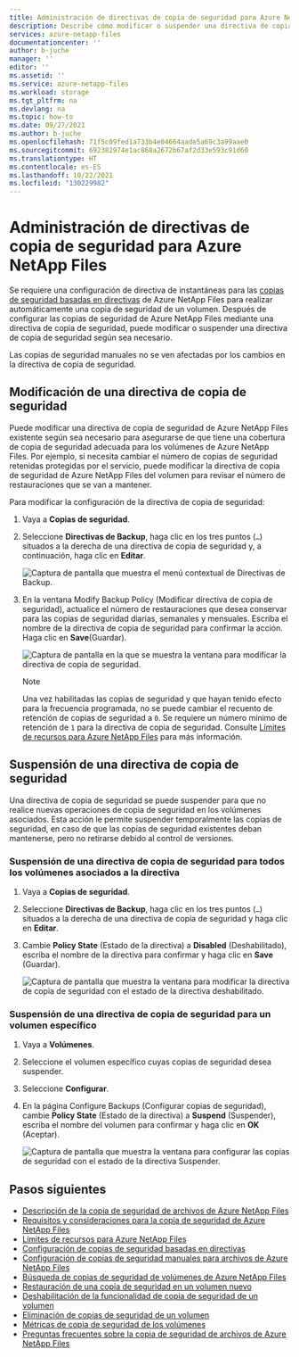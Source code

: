 ```yaml
---
title: Administración de directivas de copia de seguridad para Azure NetApp Files | Microsoft Docs
description: Describe cómo modificar o suspender una directiva de copia de seguridad para volúmenes de Azure NetApp Files.
services: azure-netapp-files
documentationcenter: ''
author: b-juche
manager: ''
editor: ''
ms.assetid: ''
ms.service: azure-netapp-files
ms.workload: storage
ms.tgt_pltfrm: na
ms.devlang: na
ms.topic: how-to
ms.date: 09/27/2021
ms.author: b-juche
ms.openlocfilehash: 71f5c09fed1a733b4e04664aade5a69c3a99aae0
ms.sourcegitcommit: 692382974e1ac868a2672b67af2d33e593c91d60
ms.translationtype: HT
ms.contentlocale: es-ES
ms.lasthandoff: 10/22/2021
ms.locfileid: "130229982"
---
```

# <a name="manage-backup-policies-for-azure-netapp-files"></a>Administración de directivas de copia de seguridad para Azure NetApp Files 

Se requiere una configuración de directiva de instantáneas para las [copias de seguridad basadas en directivas](backup-configure-policy-based.md) de Azure NetApp Files para realizar automáticamente una copia de seguridad de un volumen. Después de configurar las copias de seguridad de Azure NetApp Files mediante una directiva de copia de seguridad, puede modificar o suspender una directiva de copia de seguridad según sea necesario.  

Las copias de seguridad manuales no se ven afectadas por los cambios en la directiva de copia de seguridad.

## <a name="modify-a-backup-policy"></a>Modificación de una directiva de copia de seguridad   

Puede modificar una directiva de copia de seguridad de Azure NetApp Files existente según sea necesario para asegurarse de que tiene una cobertura de copia de seguridad adecuada para los volúmenes de Azure NetApp Files.  Por ejemplo, si necesita cambiar el número de copias de seguridad retenidas protegidas por el servicio, puede modificar la directiva de copia de seguridad de Azure NetApp Files del volumen para revisar el número de restauraciones que se van a mantener. 

Para modificar la configuración de la directiva de copia de seguridad:   

1. Vaya a **Copias de seguridad**.  

2. Seleccione **Directivas de Backup**, haga clic en los tres puntos (`…`) situados a la derecha de una directiva de copia de seguridad y, a continuación, haga clic en **Editar**.

    ![Captura de pantalla que muestra el menú contextual de Directivas de Backup.](../media/azure-netapp-files/backup-policies-edit.png)

3. En la ventana Modify Backup Policy (Modificar directiva de copia de seguridad), actualice el número de restauraciones que desea conservar para las copias de seguridad diarias, semanales y mensuales. Escriba el nombre de la directiva de copia de seguridad para confirmar la acción. Haga clic en **Save**(Guardar).  

    ![Captura de pantalla en la que se muestra la ventana para modificar la directiva de copia de seguridad.](../media/azure-netapp-files/backup-modify-policy.png)

    > [!NOTE] 
    > Una vez habilitadas las copias de seguridad y que hayan tenido efecto para la frecuencia programada, no se puede cambiar el recuento de retención de copias de seguridad a `0`. Se requiere un número mínimo de retención de `1` para la directiva de copia de seguridad. Consulte [Límites de recursos para Azure NetApp Files](azure-netapp-files-resource-limits.md) para más información.  

## <a name="suspend-a-backup-policy"></a>Suspensión de una directiva de copia de seguridad  

Una directiva de copia de seguridad se puede suspender para que no realice nuevas operaciones de copia de seguridad en los volúmenes asociados. Esta acción le permite suspender temporalmente las copias de seguridad, en caso de que las copias de seguridad existentes deban mantenerse, pero no retirarse debido al control de versiones.   

### <a name="suspend-a-backup-policy-for-all-volumes-associated-with-the-policy"></a>Suspensión de una directiva de copia de seguridad para todos los volúmenes asociados a la directiva

1. Vaya a **Copias de seguridad**.

2. Seleccione **Directivas de Backup**, haga clic en los tres puntos (`…`) situados a la derecha de una directiva de copia de seguridad y haga clic en **Editar**. 

3. Cambie **Policy State** (Estado de la directiva) a **Disabled** (Deshabilitado), escriba el nombre de la directiva para confirmar y haga clic en **Save** (Guardar). 

    ![Captura de pantalla que muestra la ventana para modificar la directiva de copia de seguridad con el estado de la directiva deshabilitado.](../media/azure-netapp-files/backup-modify-policy-disabled.png)

### <a name="suspend-a-backup-policy-for-a-specific-volume"></a>Suspensión de una directiva de copia de seguridad para un volumen específico 

1. Vaya a **Volúmenes**. 
2. Seleccione el volumen específico cuyas copias de seguridad desea suspender.
3. Seleccione **Configurar**.
4. En la página Configure Backups (Configurar copias de seguridad), cambie **Policy State** (Estado de la directiva) a **Suspend** (Suspender), escriba el nombre del volumen para confirmar y haga clic en **OK** (Aceptar).   

    ![Captura de pantalla que muestra la ventana para configurar las copias de seguridad con el estado de la directiva Suspender.](../media/azure-netapp-files/backup-modify-policy-suspend.png)

## <a name="next-steps"></a>Pasos siguientes  

* [Descripción de la copia de seguridad de archivos de Azure NetApp Files](backup-introduction.md)
* [Requisitos y consideraciones para la copia de seguridad de Azure NetApp Files](backup-requirements-considerations.md)
* [Límites de recursos para Azure NetApp Files](azure-netapp-files-resource-limits.md)
* [Configuración de copias de seguridad basadas en directivas](backup-configure-policy-based.md)
* [Configuración de copias de seguridad manuales para archivos de Azure NetApp Files](backup-configure-manual.md)
* [Búsqueda de copias de seguridad de volúmenes de Azure NetApp Files](backup-search.md)
* [Restauración de una copia de seguridad en un volumen nuevo](backup-restore-new-volume.md)
* [Deshabilitación de la funcionalidad de copia de seguridad de un volumen](backup-disable.md)
* [Eliminación de copias de seguridad de un volumen](backup-delete.md)
* [Métricas de copia de seguridad de los volúmenes](azure-netapp-files-metrics.md#volume-backup-metrics)
* [Preguntas frecuentes sobre la copia de seguridad de archivos de Azure NetApp Files](faq-backup.md)



